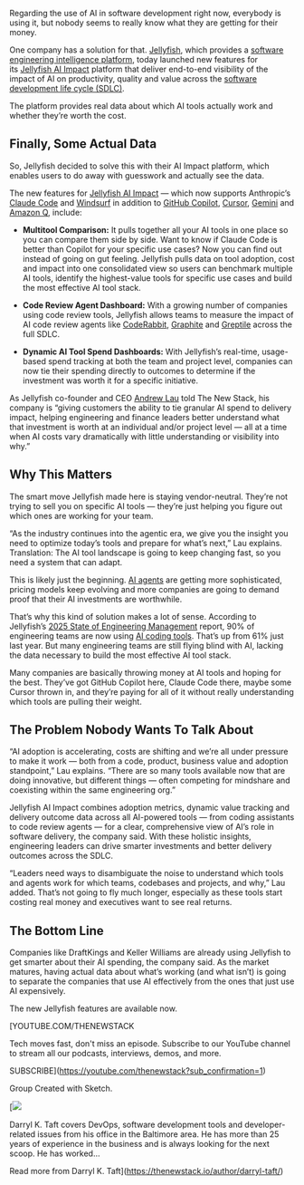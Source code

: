 Regarding the use of AI in software development right now, everybody is using it, but nobody seems to really know what they are getting for their money.

One company has a solution for that. [Jellyfish](https://jellyfish.co/), which provides a [software engineering intelligence platform](https://thenewstack.io/jellyfish-tracks-ai-impact-across-four-major-coding-tools/), today launched new features for its [Jellyfish AI Impact](https://jellyfish.co/platform/jellyfish-ai-impact/) platform that deliver end-to-end visibility of the impact of AI on productivity, quality and value across the [software development life cycle (SDLC)](https://thenewstack.io/ai-agents-are-finally-starting-to-revolutionize-the-software-development-lifecycle/).

The platform provides real data about which AI tools actually work and whether they’re worth the cost.

## Finally, Some Actual Data

So, Jellyfish decided to solve this with their AI Impact platform, which enables users to do away with guesswork and actually see the data.

The new features for [Jellyfish AI Impact](https://jellyfish.co/platform/jellyfish-ai-impact/) — which now supports Anthropic’s [Claude Code](https://thenewstack.io/claude-code-user-base-grows-300-as-anthropic-launches-enterprise-analytics-dashboard/) and [Windsurf](https://thenewstack.io/windsurf-an-agentic-ide-that-thinks-and-codes-with-you/) in addition to [GitHub Copilot](https://thenewstack.io/github-copilot-a-powerful-controversial-autocomplete-for-developers/), [Cursor](https://thenewstack.io/using-cursor-ai-as-part-of-your-development-workflow/), [Gemini](https://thenewstack.io/gemini-cli-googles-challenge-to-ai-terminal-apps-like-warp/) and [Amazon Q](https://thenewstack.io/code-in-your-native-tongue-amazon-q-developer-goes-global/), include:

* **Multitool Comparison:** It pulls together all your AI tools in one place so you can compare them side by side. Want to know if Claude Code is better than Copilot for your specific use cases? Now you can find out instead of going on gut feeling. Jellyfish pulls data on tool adoption, cost and impact into one consolidated view so users can benchmark multiple AI tools, identify the highest-value tools for specific use cases and build the most effective AI tool stack.

* **Code Review Agent Dashboard:** With a growing number of companies using code review tools, Jellyfish allows teams to measure the impact of AI code review agents like [CodeRabbit](https://thenewstack.io/coderabbits-ai-code-reviews-now-live-free-in-vs-code-cursor/), [Graphite](https://www.graphite.dev/homepage) and [Greptile](https://www.greptile.com/) across the full SDLC.

* **Dynamic AI Tool Spend Dashboards:** With Jellyfish’s real-time, usage-based spend tracking at both the team and project level, companies can now tie their spending directly to outcomes to determine if the investment was worth it for a specific initiative.

As Jellyfish co-founder and CEO [Andrew Lau](https://www.linkedin.com/in/amlau/) told The New Stack, his company is “giving customers the ability to tie granular AI spend to delivery impact, helping engineering and finance leaders better understand what that investment is worth at an individual and/or project level — all at a time when AI costs vary dramatically with little understanding or visibility into why.”

## Why This Matters

The smart move Jellyfish made here is staying vendor-neutral. They’re not trying to sell you on specific AI tools — they’re just helping you figure out which ones are working for your team.

“As the industry continues into the agentic era, we give you the insight you need to optimize today’s tools and prepare for what’s next,” Lau explains. Translation: The AI tool landscape is going to keep changing fast, so you need a system that can adapt.

This is likely just the beginning. [AI agents](https://thenewstack.io/how-ai-agents-will-change-the-web-for-users-and-developers/) are getting more sophisticated, pricing models keep evolving and more companies are going to demand proof that their AI investments are worthwhile.

That’s why this kind of solution makes a lot of sense. According to Jellyfish’s [2025 State of Engineering Management](https://jellyfish.co/resources/2025-state-of-engineering-management-report/) report, 90% of engineering teams are now using [AI coding tools](https://thenewstack.io/ai-coding-tools-create-more-bugs-than-they-fix/). That’s up from 61% just last year. But many engineering teams are still flying blind with AI, lacking the data necessary to build the most effective AI tool stack.

Many companies are basically throwing money at AI tools and hoping for the best. They’ve got GitHub Copilot here, Claude Code there, maybe some Cursor thrown in, and they’re paying for all of it without really understanding which tools are pulling their weight.

## The Problem Nobody Wants To Talk About

“AI adoption is accelerating, costs are shifting and we’re all under pressure to make it work — both from a code, product, business value and adoption standpoint,” Lau explains. “There are so many tools available now that are doing innovative, but different things — often competing for mindshare and coexisting within the same engineering org.”

Jellyfish AI Impact combines adoption metrics, dynamic value tracking and delivery outcome data across all AI-powered tools — from coding assistants to code review agents — for a clear, comprehensive view of AI’s role in software delivery, the company said. With these holistic insights, engineering leaders can drive smarter investments and better delivery outcomes across the SDLC.

“Leaders need ways to disambiguate the noise to understand which tools and agents work for which teams, codebases and projects, and why,” Lau added. That’s not going to fly much longer, especially as these tools start costing real money and executives want to see real returns.

## The Bottom Line

Companies like DraftKings and Keller Williams are already using Jellyfish to get smarter about their AI spending, the company said. As the market matures, having actual data about what’s working (and what isn’t) is going to separate the companies that use AI effectively from the ones that just use AI expensively.

The new Jellyfish features are available now.

[YOUTUBE.COM/THENEWSTACK

Tech moves fast, don't miss an episode. Subscribe to our YouTube
channel to stream all our podcasts, interviews, demos, and more.

SUBSCRIBE](https://youtube.com/thenewstack?sub_confirmation=1)

Group
Created with Sketch.

[![](https://thenewstack.io/wp-content/uploads/2021/06/a95bb5bc-image-576x600.png)

Darryl K. Taft covers DevOps, software development tools and developer-related issues from his office in the Baltimore area. He has more than 25 years of experience in the business and is always looking for the next scoop. He has worked...

Read more from Darryl K. Taft](https://thenewstack.io/author/darryl-taft/)